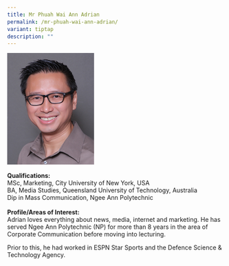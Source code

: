 ```yaml
---
title: Mr Phuah Wai Ann Adrian
permalink: /mr-phuah-wai-ann-adrian/
variant: tiptap
description: ""
---
```

<p></p>
<div class="isomer-image-wrapper">
<img style="width: 40%;" height="auto" width="100%" alt="Image of Mr Phuah Wai Ann Adrian" src="/images/IS/IS_PHUAH_WAI_ANN__ADRIAN_6031.jpg">
</div>
<p><strong>Qualifications:</strong> 
<br>MSc, Marketing, City University of New York, USA
<br>BA, Media Studies, Queensland University of Technology, Australia
<br>Dip in Mass Communication, Ngee Ann Polytechnic
<br><strong><br>Profile/Areas of Interest:</strong> 
<br>Adrian loves everything about news, media, internet and marketing. He
has served Ngee Ann Polytechnic (NP) for more than 8 years in the area
of Corporate Communication before moving into lecturing.&nbsp;</p>
<p>Prior&nbsp;to this, he had worked in ESPN Star Sports and the Defence
Science &amp; Technology Agency.</p>